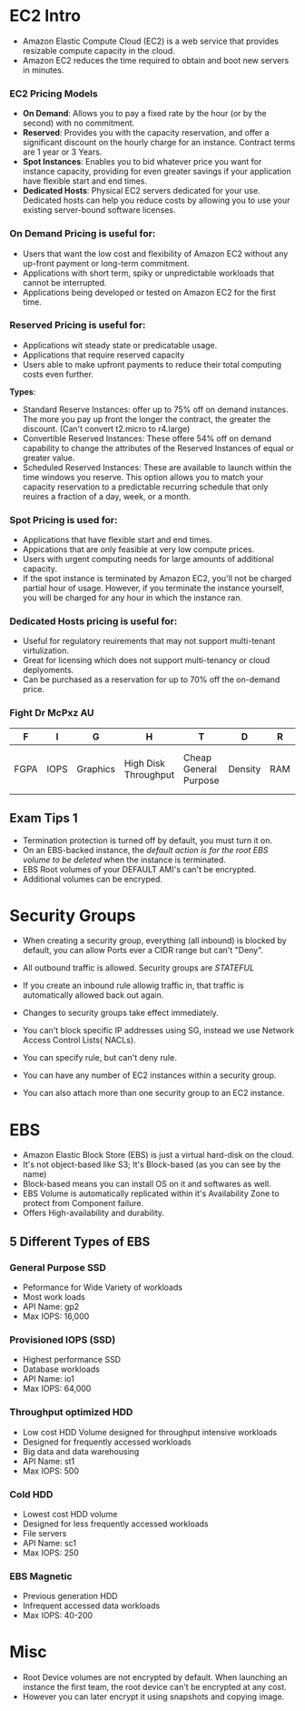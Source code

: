 # EC2 Intro

- Amazon Elastic Compute Cloud (EC2) is a web service that provides resizable compute capacity in the cloud.
- Amazon EC2 reduces the time required to obtain and boot new servers in minutes.

### EC2 Pricing Models

- **On Demand**: Allows you to pay a fixed rate by the hour (or by the second) with no commitment.
- **Reserved**: Provides you with the capacity reservation, and offer a significant discount on the hourly charge for an instance. Contract terms are 1 year or 3 Years.
- **Spot Instances**: Enables you to bid whatever price you want for instance capacity, providing for even greater savings if your application have flexible start and end times.
- **Dedicated Hosts**: Physical EC2 servers dedicated for your use. Dedicated hosts can help you reduce costs by allowing you to use your existing 	server-bound software licenses.

### On Demand Pricing is useful for:

- Users that want the low cost and flexibility of Amazon EC2 without any up-front payment or long-term commitment.
- Applications with short term, spiky or unpredictable workloads that cannot be interrupted.
- Applications being developed or tested on Amazon EC2 for the first time. 

### Reserved Pricing is useful for:

- Applications wit steady state or predicatable usage.
- Applications that require reserved capacity
- Users able to make upfront payments to reduce their total computing costs even further.

**Types**:
- Standard Reserve Instances: offer up to 75% off on demand instances. The more you pay up front the longer the contract, the greater the discount. (Can't convert t2.micro to r4.large)
- Convertible Reserved Instances: These offere 54% off on demand capability to change the attributes of the Reserved Instances of equal or greater value.
- Scheduled Reserved Instances: These are available to launch within the time windows you reserve. This option allows you to match your capacity reservation to a predictable recurring schedule that only reuires a fraction of a day, week, or a month.

### Spot Pricing is used for:

- Applications that have flexible start and end times.
- Appications that are only feasible at very low compute prices.
- Users with urgent computing needs for large amounts of additional capacity.	
- If the spot instance is terminated by Amazon EC2, you'll not be charged partial hour of usage. However, if you terminate the instance yourself, you will be charged for any hour in which the instance ran. 

### Dedicated Hosts pricing is useful for:

- Useful for regulatory reuirements that may not support multi-tenant virtulization.
- Great for licensing which does not support multi-tenancy or cloud deplyoments.
- Can be purchased as a reservation for up to 70% off the on-demand price.

### Fight Dr McPxz AU
|F |I |G |H |T |D |R |M |C |P |X |Z |A |U |
|--|--|--|--|--|--|--|--|--|--|--|--|--|--|
|FGPA|IOPS|Graphics|High Disk Throughput|Cheap General Purpose|Density|RAM|Main choice for GP|Compute|Graphics|Extreme Memory|Extreme memory and CPU|Arm-based workloads|Bare metal|

## Exam Tips 1

- Termination protection is turned off by default, you must turn it on.
- On an EBS-backed instance, the *default action is for the root EBS volume to be deleted* when the instance is terminated.
- EBS Root volumes of your DEFAULT AMI's can't be encrypted.
- Additional volumes can be encryped.


# Security Groups

- When creating a security group, everything (all inbound) is blocked by default, you can allow Ports ever a CIDR range but can't "Deny".


- All outbound traffic is allowed. Security groups are *STATEFUL*
- If you create an inbound rule allowig traffic in, that traffic is automatically allowed back out again.
- Changes to security groups take effect immediately.
- You can't block specific IP addresses using SG, instead we use Network Access Control Lists( NACLs).
- You can specify rule, but can't deny rule.
- You can have any number of EC2 instances within a security group.
- You can also attach more than one security group to an EC2 instance.

# EBS

- Amazon Elastic Block Store (EBS) is just a virtual hard-disk on the cloud. 
- It's not object-based like S3; It's Block-based (as you can see by the name)
- Block-based means you can install OS on it and softwares as well.
- EBS Volume is automatically replicated within it's Availability Zone to protect from Component failure.
- Offers High-availability and durability.

## 5 Different Types of EBS

### General Purpose SSD

- Peformance for Wide Variety of workloads
- Most work loads
- API Name: gp2
- Max IOPS: 16,000

### Provisioned IOPS (SSD)

- Highest performance SSD
- Database workloads
- API Name: io1
- Max IOPS: 64,000

### Throughput optimized HDD

- Low cost HDD Volume designed for throughput intensive workloads
- Designed for frequently accessed workloads
- Big data and data warehousing
- API Name: st1
- Max IOPS: 500

### Cold HDD

- Lowest cost HDD volume
- Designed for less frequently accessed workloads
- File servers
- API Name: sc1
- Max IOPS: 250

### EBS Magnetic

- Previous generation HDD
- Infrequent accessed data workloads
- Max IOPS: 40-200










# Misc

- Root Device volumes are not encrypted by default. When launching an instance the first team, the root device can't be encrypted at any cost.
- However you can later encrypt it using snapshots and copying image.


